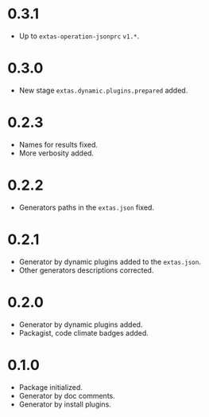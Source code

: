 # 0.3.1

- Up to `extas-operation-jsonprc` `v1.*`.

# 0.3.0

- New stage `extas.dynamic.plugins.prepared` added.

# 0.2.3

- Names for results fixed.
- More verbosity added.

# 0.2.2

- Generators paths in the `extas.json` fixed.

# 0.2.1

- Generator by dynamic plugins added to the `extas.json`.
- Other generators descriptions corrected.

# 0.2.0

- Generator by dynamic plugins added.
- Packagist, code climate badges added.

# 0.1.0

- Package initialized.
- Generator by doc comments.
- Generator by install plugins.